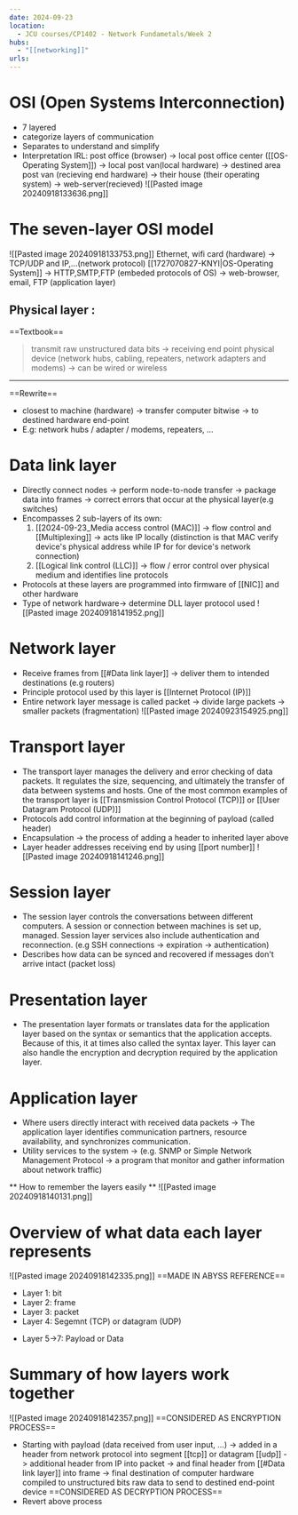 ```yaml
---
date: 2024-09-23
location:
  - JCU courses/CP1402 - Network Fundametals/Week 2
hubs:
  - "[[networking]]"
urls:
---
```


# OSI (Open Systems Interconnection)
+ 7 layered
+ categorize layers of communication
+ Separates to understand and simplify
+ Interpretation IRL: post office (browser) -> local post office center ([[OS-Operating System]]) -> local post van(local hardware) ->  destined area post van (recieving end hardware) -> their house (their operating system) -> web-server(recieved)
![[Pasted image 20240918133636.png]]

# The seven-layer OSI model
![[Pasted image 20240918133753.png]]
Ethernet, wifi card (hardware) -> TCP/UDP and IP,...(network protocol) [[1727070827-KNYI|OS-Operating System]] -> HTTP,SMTP,FTP (embeded protocols of OS) -> web-browser, email, FTP (application layer)

## Physical layer :

==Textbook==
> transmit raw unstructured data bits -> receiving end point physical device (network hubs, cabling, repeaters, network adapters and modems) -> can be wired or wireless
---

==Rewrite==
+ closest to machine (hardware) -> transfer computer bitwise -> to destined hardware end-point 
+ E.g: network hubs / adapter / modems, repeaters, ...

# Data link layer
+ Directly connect nodes -> perform node-to-node transfer -> package data into frames -> correct errors that occur at the physical layer(e.g switches)
+ Encompasses 2 sub-layers of its own:
	1. [[2024-09-23_Media access control (MAC)]] -> flow control and [[Multiplexing]] -> acts like IP locally (distinction is that MAC verify device's physical address while IP for for device's network connection)
	2. [[Logical link control (LLC)]] -> flow / error control over physical medium and identifies line protocols
+ Protocols at these layers are programmed into firmware of [[NIC]] and other hardware
+ Type of network hardware-> determine DLL layer protocol used
![[Pasted image 20240918141952.png]]

# Network layer
+ Receive frames from [[#Data link layer]]  -> deliver them to intended destinations (e.g routers)
+ Principle protocol used by this layer is [[Internet Protocol (IP)]]
+ Entire network layer message is called packet -> divide large packets -> smaller packets (fragmentation)
![[Pasted image 20240923154925.png]]
# Transport layer
+ The transport layer manages the delivery and error checking of data packets. It regulates the size, sequencing, and ultimately the transfer of data between systems and hosts. One of the most common examples of the transport layer is [[Transmission Control Protocol (TCP)]] or [[User Datagram Protocol (UDP)]]
+ Protocols add control information at the beginning of payload (called header)
+ Encapsulation -> the process of adding a header to inherited layer above
+ Layer header addresses receiving end by using [[port number]]
![[Pasted image 20240918141246.png]]

# Session layer
+ The session layer controls the conversations between different computers. A session or connection between machines is set up, managed. Session layer services also include authentication and reconnection. (e.g SSH connections -> expiration -> authentication)
+ Describes how data can be synced and recovered if messages don't arrive intact (packet loss)

# Presentation layer
+ The presentation layer formats or translates data for the application layer based on the syntax or semantics that the application accepts. Because of this, it at times also called the syntax layer. This layer can also handle the encryption and decryption required by the application layer.

# Application layer
+ Where users directly interact with received data packets -> The application layer identifies communication partners, resource availability, and synchronizes communication.
+ Utility services to the system -> (e.g. SNMP or Simple Network Management Protocol -> a program that monitor and gather information about network traffic)

** How to remember the layers easily **
![[Pasted image 20240918140131.png]]
# Overview of what data each layer represents
![[Pasted image 20240918142335.png]]
==MADE IN ABYSS REFERENCE==
- Layer 1: bit
- Layer 2: frame
- Layer 3: packet
- Layer 4: Segemnt (TCP) or datagram (UDP)
+ Layer 5->7: Payload or Data

# Summary of how layers work together
![[Pasted image 20240918142357.png]]
==CONSIDERED AS ENCRYPTION PROCESS==
+ Starting with payload (data received from user input, ...) -> added in a header from network protocol into segment [[tcp]] or datagram [[udp]] -> additional header from IP into packet -> and final header from [[#Data link layer]] into frame -> final destination of computer hardware compiled to unstructured bits raw data to send to destined end-point device
==CONSIDERED AS DECRYPTION PROCESS==
+ Revert above process

